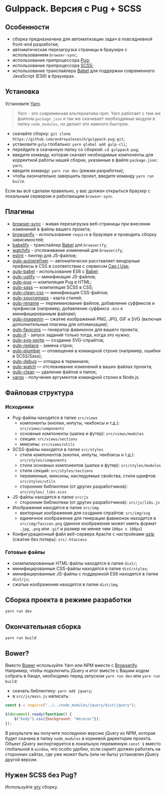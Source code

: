 # Gulppack. Версия с Pug + SCSS

## Особенности
* сборка предназначена для автоматизации задач в повседневной front-end разработке;
* автоматическая перезагрузка страницы в браузере с использованием ```browser-sync```;
* использование препроцессора [Pug](https://pugjs.org/api/getting-started.html);
* использование препроцессора [SCSS](https://pugjs.org/api/getting-started.html);
* использование транспайлера [Babel](https://babeljs.io/) для поддержки современного JavaScript (ES6) в браузерах.

## Установка
Установите [Yarn](https://yarnpkg.com/en/docs/install).

> Yarn - это современная альтернатива npm. Yarn работает с тем же файлом ```package.json``` и так же скачивает необходимые модули в папку ```node_modules```, но делает это намного быстрее.

* скачайте сборку: ```git clone https://github.com/andreyalexeich/gulppack-pug.git```;
* установите ```gulp``` глобально: ```yarn global add gulp-cli```;
* перейдите в скачанную папку со сборкой: ```cd gulppack-pug```;
* введите команду, которая скачает необходимые компоненты для корректной работы нашей сборки, указанные в файле ```package.json```: ```yarn```;
* введите команду: ```yarn run dev``` (режим разработки);
* чтобы окончательно завершить проект, введите команду ```yarn run build```.

Если вы всё сделали правильно, у вас должен открыться браузер с локальным сервером и работающим ```browser-sync```.

## Плагины

* [browser-sync](https://browsersync.io/docs/gulp) - живая перезагрузка веб-страницы при внесении изменений в файлы вашего проекта;
* [browserify](http://browserify.org/) - использование ```require``` в браузере и проводить сборку зависимостей;
* [babelify](https://github.com/babel/babelify) - транспайлер [Babel](https://babeljs.io/) для ```browserify```;
* [watchify](https://github.com/browserify/watchify) - отслеживание изменений для ```browserify```;
* [eslint](https://eslint.org/) - линтер для JS-файлов;
* [gulp-autoprefixer](https://www.npmjs.com/package/gulp-autoprefixer) — автоматически расставляет вендорные префиксы в CSS в соответствии с сервисом [Can I Use](https://caniuse.com/);
* [gulp-babel](https://www.npmjs.com/package/gulp-babel) - использование ES6 с [Babel](https://babeljs.io/);
* [gulp-uglify](https://www.npmjs.com/package/gulp-uglify) — минификация JS-файлов;
* [gulp-pug](https://www.npmjs.com/package/gulp-pug) — компиляция Pug в HTML;
* [gulp-sass](https://www.npmjs.com/package/gulp-sass) — компиляция SCSS в CSS;
* [gulp-clean-css](https://www.npmjs.com/package/gulp-clean-css) — минификация CSS-файлов;
* [gulp-sourcemaps](https://www.npmjs.com/package/gulp-sourcemaps) - карта стилей;
* [gulp-rename](https://www.npmjs.com/package/gulp-rename) — переименование файлов, добавление суффиксов и префиксов (например, добавление суффикса ```.min``` к минифицированным файлам);
* [gulp-imagemin](https://www.npmjs.com/package/gulp-imagemin) — сжатие изображений PNG, JPG, GIF и SVG (включая дополнительные плагины для оптимизации);
* [gulp-favicons](https://github.com/evilebottnawi/favicons) — генератор фавиконок для вашего проекта;
* [gulp-if](https://www.npmjs.com/package/gulp-if) - запуск заданий только тогда, когда это нужно;
* [gulp-svg-sprite](https://www.npmjs.com/package/gulp-svg-sprite) — создание SVG-спрайтов;
* [gulp-replace](https://www.npmjs.com/package/gulp-replace) - замена строк;
* [gulp-plumber](https://www.npmjs.com/package/gulp-plumber) — оповещения в командной строке (например, ошибки в SCSS/Sass);
* [gulp-debug](https://www.npmjs.com/package/gulp-debug) — отладка в терминале;
* [gulp-watch](https://www.npmjs.com/package/gulp-watch) — отслеживание изменений в ваших файлах проекта;
* [gulp-clean](https://www.npmjs.com/package/gulp-clean) — удаление файлов и папок;
* [yargs](https://www.npmjs.com/package/yargs) - получение аргументов командной строки в Node.js.

## Файловая структура

### Исходники
* Pug-файлы находятся в папке ```src/views```
	* компоненты (кнопки, инпуты, чекбоксы и т.д.): ```src/views/components```
	* основные компоненты (шапка и футер): ```src/views/modules```
	* секции: ```src/views/sections```
	* миксины: ```src/views/utils```
* SCSS-файлы находятся в папке ```src/styles```
	* стили компонентов (кнопки, инпуты, чекбоксы и т.д.): ```src/styles/components```
	* стили основных компонентов (шапка и футер): ```src/styles/modules```
	* стили секций: ```src/styles/sections```
	* переменные, миксины, наследуемые свойства, стили шрифтов: ```src/styles/utils```
	* сторонние библиотеки (от других разработчиков): ```src/styles/_libs.scss```
* JS-файлы находятся в папке ```src/js```
	* сторонние библиотеки (от других разработчиков): ```src/js/libs.js```
* Изображения находятся в папке ```src/img```
	* векторные изображения для создания спрайтов: ```src/img/svg```
	* единичное изображение для генерации фавиконок находится в ```src/img/favicon.png``` (данное изображение может иметь формат ```.jpg```, ```.png``` или ```.gif``` и размер не менее чем ```100px x 100px```)
* Конфигурационный файл веб-сервера Apache с настройками [gzip](https://habr.com/ru/post/221849/) (сжатие без потерь): ```src/.htaccess```

### Готовые файлы
* скомпилированные HTML-файлы находятся в папке ```dist/```;
* минифицированные CSS-файлы находятся в папке ```dist/styles```;
* минифицированные JS-файлы с поддержкой ES6 находятся в папке ```dist/js```;
* сжатые изображения находятся в папке ```dist/img```.

## Сборка проекта в режиме разработки
```yarn run dev```

## Окончательная сборка
```yarn run build```

## Bower?
Вместо [Bower](https://bower.io/) используйте Yarn или NPM вместе с [Browserify](http://browserify.org/). Например, чтобы подключить jQuery и итог вместе с Вашим кодом собрать в
бандл, необходимо перед запуском ```yarn run dev``` или ```yarn run build```:
* скачать библиотеку: ```yarn add jquery```;
* в ```src/js/main.js``` написать:

```javascript
const $ = require("../../node_modules/jquery/dist/jquery");

$(document).ready(function() {
    $("body").css({background: "#ececec"});
});
```

В результате вы получите последнюю версию jQuery из NPM, которая будет скачана в папку ```node_modules``` в корневой директории проекта. Объект jQuery экспортируется в локальную
переменную ```const $``` вместо глобальной в ```window```, что особо удобно, если скрипт должен работать на сторонних сайтах, где уже может быть (или не быть) установлен jQuery
другой версии.

## Нужен SCSS без Pug?
Используйте [эту](https://github.com/andreyalexeich/gulppack-scss/) сборку.
